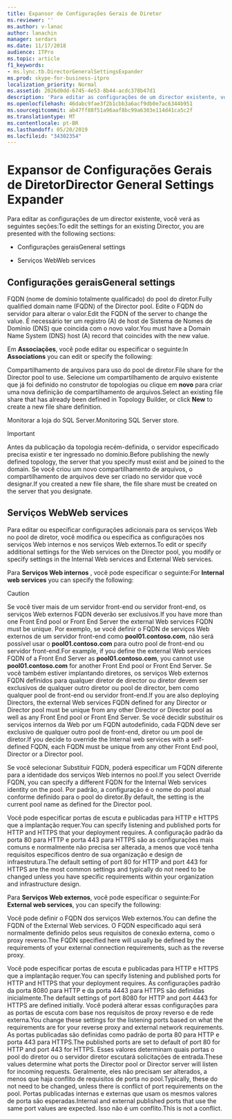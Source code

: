 ```yaml
---
title: Expansor de Configurações Gerais de Diretor
ms.reviewer: ''
ms.author: v-lanac
author: lanachin
manager: serdars
ms.date: 11/17/2018
audience: ITPro
ms.topic: article
f1_keywords:
- ms.lync.tb.DirectorGeneralSettingsExpander
ms.prod: skype-for-business-itpro
localization_priority: Normal
ms.assetid: 2026d0dd-6745-4e53-8b44-acdc378b47d1
description: 'Para editar as configurações de um director existente, você verá as seguintes seções:'
ms.openlocfilehash: 46dabc9fae3f2b1cbb3a6acf9db0e7ac6344b951
ms.sourcegitcommit: ab47ff88f51a96aaf8bc99a6303e114d41ca5c2f
ms.translationtype: MT
ms.contentlocale: pt-BR
ms.lasthandoff: 05/20/2019
ms.locfileid: "34302354"
---
```

# <a name="director-general-settings-expander"></a><span data-ttu-id="4d79a-103">Expansor de Configurações Gerais de Diretor</span><span class="sxs-lookup"><span data-stu-id="4d79a-103">Director General Settings Expander</span></span>
 
<span data-ttu-id="4d79a-104">Para editar as configurações de um director existente, você verá as seguintes seções:</span><span class="sxs-lookup"><span data-stu-id="4d79a-104">To edit the settings for an existing Director, you are presented with the following sections:</span></span>
  
- <span data-ttu-id="4d79a-105">Configurações gerais</span><span class="sxs-lookup"><span data-stu-id="4d79a-105">General settings</span></span>
    
- <span data-ttu-id="4d79a-106">Serviços Web</span><span class="sxs-lookup"><span data-stu-id="4d79a-106">Web services</span></span>
    


## <a name="general-settings"></a><span data-ttu-id="4d79a-107">Configurações gerais</span><span class="sxs-lookup"><span data-stu-id="4d79a-107">General settings</span></span>

<span data-ttu-id="4d79a-108">FQDN (nome de domínio totalmente qualificado) do pool do diretor.</span><span class="sxs-lookup"><span data-stu-id="4d79a-108">Fully qualified domain name (FQDN) of the Director pool.</span></span> <span data-ttu-id="4d79a-109">Edite o FQDN do servidor para alterar o valor.</span><span class="sxs-lookup"><span data-stu-id="4d79a-109">Edit the FQDN of the server to change the value.</span></span> <span data-ttu-id="4d79a-110">É necessário ter um registro (A) de host de Sistema de Nomes de Domínio (DNS) que coincida com o novo valor.</span><span class="sxs-lookup"><span data-stu-id="4d79a-110">You must have a Domain Name System (DNS) host (A) record that coincides with the new value.</span></span>
  
<span data-ttu-id="4d79a-111">Em **Associações**, você pode editar ou especificar o seguinte:</span><span class="sxs-lookup"><span data-stu-id="4d79a-111">In **Associations** you can edit or specify the following:</span></span>
  
<span data-ttu-id="4d79a-112">Compartilhamento de arquivos para uso do pool de diretor.</span><span class="sxs-lookup"><span data-stu-id="4d79a-112">File share for the Director pool to use.</span></span> <span data-ttu-id="4d79a-113">Selecione um compartilhamento de arquivo existente que já foi definido no construtor de topologias ou clique em **novo** para criar uma nova definição de compartilhamento de arquivos.</span><span class="sxs-lookup"><span data-stu-id="4d79a-113">Select an existing file share that has already been defined in Topology Builder, or click **New** to create a new file share definition.</span></span>
  
<span data-ttu-id="4d79a-114">Monitorar a loja do SQL Server.</span><span class="sxs-lookup"><span data-stu-id="4d79a-114">Monitoring SQL Server store.</span></span>
  
> [!IMPORTANT]
> <span data-ttu-id="4d79a-115">Antes da publicação da topologia recém-definida, o servidor especificado precisa existir e ter ingressado no domínio.</span><span class="sxs-lookup"><span data-stu-id="4d79a-115">Before publishing the newly defined topology, the server that you specify must exist and be joined to the domain.</span></span> <span data-ttu-id="4d79a-116">Se você criou um novo compartilhamento de arquivos, o compartilhamento de arquivos deve ser criado no servidor que você designar.</span><span class="sxs-lookup"><span data-stu-id="4d79a-116">If you created a new file share, the file share must be created on the server that you designate.</span></span> 
  
## <a name="web-services"></a><span data-ttu-id="4d79a-117">Serviços Web</span><span class="sxs-lookup"><span data-stu-id="4d79a-117">Web services</span></span>

<span data-ttu-id="4d79a-118">Para editar ou especificar configurações adicionais para os serviços Web no pool de diretor, você modifica ou especifica as configurações nos serviços Web internos e nos serviços Web externos.</span><span class="sxs-lookup"><span data-stu-id="4d79a-118">To edit or specify additional settings for the Web services on the Director pool, you modify or specify settings in the Internal Web services and External Web services.</span></span>
  
<span data-ttu-id="4d79a-119">Para **Serviços Web internos** , você pode especificar o seguinte:</span><span class="sxs-lookup"><span data-stu-id="4d79a-119">For **Internal web services** you can specify the following:</span></span>
  
> [!CAUTION]
> <span data-ttu-id="4d79a-120">Se você tiver mais de um servidor front-end ou servidor front-end, os serviços Web externos FQDN deverão ser exclusivos.</span><span class="sxs-lookup"><span data-stu-id="4d79a-120">If you have more than one Front End pool or Front End Server the external Web services FQDN must be unique.</span></span> <span data-ttu-id="4d79a-121">Por exemplo, se você definir o FQDN de serviços Web externos de um servidor front-end como **pool01.contoso.com**, não será possível usar o **pool01.contoso.com** para outro pool de front-end ou servidor front-end.</span><span class="sxs-lookup"><span data-stu-id="4d79a-121">For example, if you define the external Web services FQDN of a Front End Server as **pool01.contoso.com**, you cannot use **pool01.contoso.com** for another Front End pool or Front End Server.</span></span> <span data-ttu-id="4d79a-122">Se você também estiver implantando diretores, os serviços Web externos FQDN definidos para qualquer diretor de director ou diretor devem ser exclusivos de qualquer outro diretor ou pool de director, bem como qualquer pool de front-end ou servidor front-end.</span><span class="sxs-lookup"><span data-stu-id="4d79a-122">If you are also deploying Directors, the external Web services FQDN defined for any Director or Director pool must be unique from any other Director or Director pool as well as any Front End pool or Front End Server.</span></span> <span data-ttu-id="4d79a-123">Se você decidir substituir os serviços internos da Web por um FQDN autodefinido, cada FQDN deve ser exclusivo de qualquer outro pool de front-end, diretor ou um pool de diretor.</span><span class="sxs-lookup"><span data-stu-id="4d79a-123">If you decide to override the Internal web services with a self-defined FQDN, each FQDN must be unique from any other Front End pool, Director or a Director pool.</span></span>
  
<span data-ttu-id="4d79a-124">Se você selecionar Substituir FQDN, poderá especificar um FQDN diferente para a identidade dos serviços Web internos no pool.</span><span class="sxs-lookup"><span data-stu-id="4d79a-124">If you select Override FQDN, you can specify a different FQDN for the Internal Web services identity on the pool.</span></span> <span data-ttu-id="4d79a-125">Por padrão, a configuração é o nome do pool atual conforme definido para o pool do diretor.</span><span class="sxs-lookup"><span data-stu-id="4d79a-125">By default, the setting is the current pool name as defined for the Director pool.</span></span>
  
<span data-ttu-id="4d79a-126">Você pode especificar portas de escuta e publicadas para HTTP e HTTPS que a implantação requer.</span><span class="sxs-lookup"><span data-stu-id="4d79a-126">You can specify listening and published ports for HTTP and HTTPS that your deployment requires.</span></span> <span data-ttu-id="4d79a-127">A configuração padrão da porta 80 para HTTP e porta 443 para HTTPS são as configurações mais comuns e normalmente não precisa ser alterada, a menos que você tenha requisitos específicos dentro de sua organização e design de infraestrutura.</span><span class="sxs-lookup"><span data-stu-id="4d79a-127">The default setting of port 80 for HTTP and port 443 for HTTPS are the most common settings and typically do not need to be changed unless you have specific requirements within your organization and infrastructure design.</span></span>
  
<span data-ttu-id="4d79a-128">Para **Serviços Web externos**, você pode especificar o seguinte:</span><span class="sxs-lookup"><span data-stu-id="4d79a-128">For **External web services**, you can specify the following:</span></span>
  
<span data-ttu-id="4d79a-129">Você pode definir o FQDN dos serviços Web externos.</span><span class="sxs-lookup"><span data-stu-id="4d79a-129">You can define the FQDN of the External Web services.</span></span> <span data-ttu-id="4d79a-130">O FQDN especificado aqui será normalmente definido pelos seus requisitos de conexão externa, como o proxy reverso.</span><span class="sxs-lookup"><span data-stu-id="4d79a-130">The FQDN specified here will usually be defined by the requirements of your external connection requirements, such as the reverse proxy.</span></span>
  
<span data-ttu-id="4d79a-131">Você pode especificar portas de escuta e publicadas para HTTP e HTTPS que a implantação requer.</span><span class="sxs-lookup"><span data-stu-id="4d79a-131">You can specify listening and published ports for HTTP and HTTPS that your deployment requires.</span></span> <span data-ttu-id="4d79a-132">As configurações padrão da porta 8080 para HTTP e da porta 4443 para HTTPS são definidas inicialmente.</span><span class="sxs-lookup"><span data-stu-id="4d79a-132">The default settings of port 8080 for HTTP and port 4443 for HTTPS are defined initially.</span></span> <span data-ttu-id="4d79a-133">Você poderá alterar essas configurações para as portas de escuta com base nos requisitos de proxy reverso e de rede externa.</span><span class="sxs-lookup"><span data-stu-id="4d79a-133">You change these settings for the listening ports based on what the requirements are for your reverse proxy and external network requirements.</span></span> <span data-ttu-id="4d79a-134">As portas publicadas são definidas como padrão de porta 80 para HTTP e porta 443 para HTTPS.</span><span class="sxs-lookup"><span data-stu-id="4d79a-134">The published ports are set to default of port 80 for HTTP and port 443 for HTTPS.</span></span> <span data-ttu-id="4d79a-135">Esses valores determinam quais portas o pool do diretor ou o servidor diretor escutará solicitações de entrada.</span><span class="sxs-lookup"><span data-stu-id="4d79a-135">These values determine what ports the Director pool or Director server will listen for incoming requests.</span></span> <span data-ttu-id="4d79a-136">Geralmente, eles não precisam ser alterados, a menos que haja conflito de requisitos de porta no pool.</span><span class="sxs-lookup"><span data-stu-id="4d79a-136">Typically, these do not need to be changed, unless there is conflict of port requirements on the pool.</span></span> <span data-ttu-id="4d79a-137">Portas publicadas internas e externas que usam os mesmos valores de porta são esperadas.</span><span class="sxs-lookup"><span data-stu-id="4d79a-137">Internal and external published ports that use the same port values are expected.</span></span> <span data-ttu-id="4d79a-138">Isso não é um conflito.</span><span class="sxs-lookup"><span data-stu-id="4d79a-138">This is not a conflict.</span></span>
  

